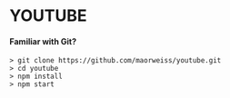 # YOUTUBE

#### Familiar with Git?

```
> git clone https://github.com/maorweiss/youtube.git
> cd youtube
> npm install
> npm start
```